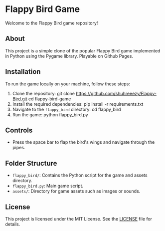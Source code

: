 # Flappy Bird Game

Welcome to the Flappy Bird game repository!

## About

This project is a simple clone of the popular Flappy Bird game implemented in Python using the Pygame library. Playable on Github Pages.

## Installation

To run the game locally on your machine, follow these steps:

1. Clone the repository:
      git clone https://github.com/shuhreeezy/Flappy-Bird.git 
      cd flappy-bird-game
2. Install the required dependencies:
      pip install -r requirements.txt
3. Navigate to the `flappy_bird` directory:
      cd flappy_bird
4. Run the game:
      python flappy_bird.py


## Controls

- Press the space bar to flap the bird's wings and navigate through the pipes.

## Folder Structure

- `flappy_bird/`: Contains the Python script for the game and assets directory.
- `flappy_bird.py`: Main game script.
- `assets/`: Directory for game assets such as images or sounds.

## License

This project is licensed under the MIT License. See the [LICENSE](LICENSE) file for details.

